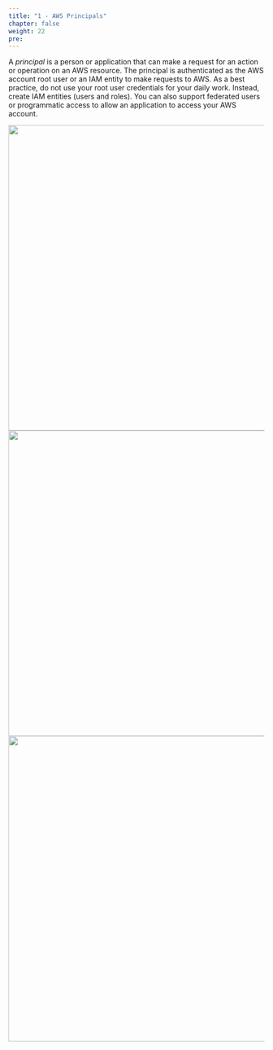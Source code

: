 ```yaml
---
title: "1 - AWS Principals"
chapter: false
weight: 22
pre: 
---
```



A <i> principal</i> is a person or application that can make a request for an action or operation on an AWS resource. The principal is authenticated as the AWS account root user or an IAM entity to make requests to AWS. As a best practice, do not use your root user credentials for your daily work. Instead, create IAM entities (users and roles). You can also support federated users or programmatic access to allow an application to access your AWS account.

<img src='/images/root.png' width='600px'>

<img src='/images/iamusers.png' width='600px'>

<img src='/images/credentials.png' width='600px'>